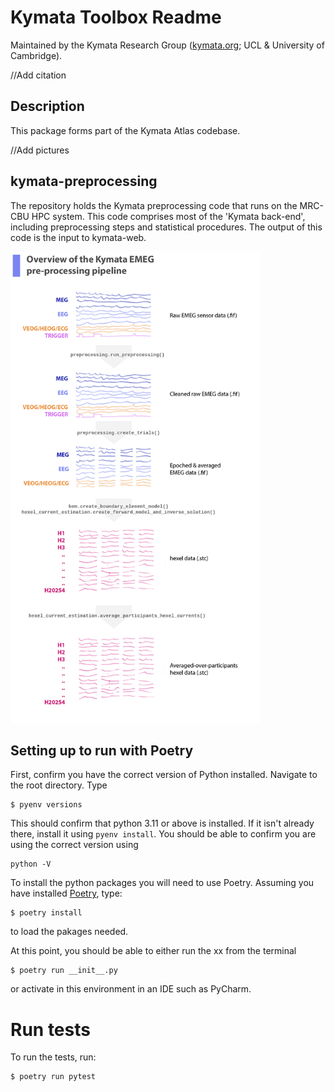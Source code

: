 # Kymata Toolbox Readme

Maintained by the Kymata Research Group ([kymata.org](https://kymata.org); UCL & University of Cambridge).

//Add citation

## Description

This package forms part of the Kymata Atlas codebase.

//Add pictures

## kymata-preprocessing

The repository holds the Kymata preprocessing code that runs on the MRC-CBU HPC system. This code comprises most of the 'Kymata back-end', including preprocessing steps and statistical procedures. The output of this code is the input to kymata-web.

<img src="assets/overview_graphic.png" width="400" height="754">

## Setting up to run with Poetry

First, confirm you have the correct version of Python installed. Navigate to the root directory. Type
```
$ pyenv versions
```
This should confirm that python 3.11 or above is installed. If it isn't already there,
install it using `pyenv install`. You should be able to confirm
you are using the correct version using 

```
python -V
```
To install the python packages you will need to use Poetry. Assuming you have installed [Poetry](https://python-poetry.org/docs/#installing-with-the-official-installer), 
type:
```
$ poetry install
```
to load the pakages needed.

At this point, you should be able to either run the xx from the terminal
```
$ poetry run __init__.py
```
or activate in this environment in an IDE such as PyCharm.

# Run tests

To run the tests, run:
```
$ poetry run pytest
```

